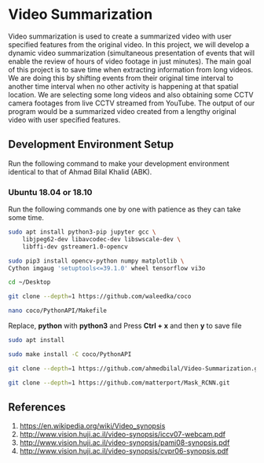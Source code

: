 # Video Summarization
Video summarization is used to create a summarized video with user specified features from the original video. In this project, we will develop a dynamic video summarization (simultaneous presentation of events that will enable the review of hours of video footage in just minutes). The main goal of this project is to save time when extracting information from long videos. We are doing this by shifting events from their original time interval to another time interval when no other activity is happening at that spatial location. We are selecting some long videos and also obtaining some CCTV camera footages from live CCTV streamed from YouTube. The output of our program would be a summarized video created from a lengthy original video with user specified features. 


## Development Environment Setup
Run the following command to make your development environment identical to that of Ahmad Bilal Khalid (ABK).
### Ubuntu 18.04 or 18.10

Run the following commands one by one with patience as they can take
some time.
```bash
sudo apt install python3-pip jupyter gcc \
    libjpeg62-dev libavcodec-dev libswscale-dev \
    libffi-dev gstreamer1.0-opencv

sudo pip3 install opencv-python numpy matplotlib \
Cython imgaug 'setuptools<=39.1.0' wheel tensorflow vi3o

cd ~/Desktop

git clone --depth=1 https://github.com/waleedka/coco

nano coco/PythonAPI/Makefile
```
Replace, **python** with **python3** and Press **Ctrl + x** and then **y** to save file
```bash
sudo apt install 

sudo make install -C coco/PythonAPI

git clone --depth=1 https://github.com/ahmedbilal/Video-Summarization.git

git clone --depth=1 https://github.com/matterport/Mask_RCNN.git
```


## References
1. https://en.wikipedia.org/wiki/Video_synopsis
2. http://www.vision.huji.ac.il/video-synopsis/iccv07-webcam.pdf
3. http://www.vision.huji.ac.il/video-synopsis/pami08-synopsis.pdf
4. http://www.vision.huji.ac.il/video-synopsis/cvpr06-synopsis.pdf

